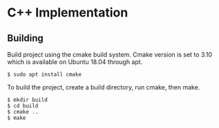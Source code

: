 # C++ Implementation

## Building
Build project using the cmake build system.  Cmake version is set to 3.10 which is available on Ubuntu 18.04 through apt.

```
$ sudo apt install cmake
```

To build the project, create a build directory, run cmake, then make.
```
$ mkdir build
$ cd build
$ cmake ..
$ make
```